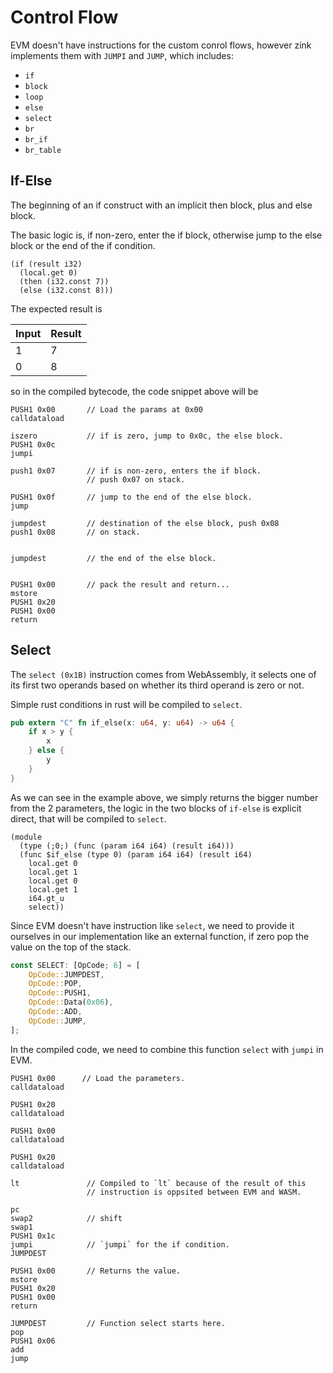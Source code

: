 # Control Flow

EVM doesn't have instructions for the custom conrol flows, however
zink implements them with `JUMPI` and `JUMP`, which includes:

- `if`
- `block`
- `loop`
- `else`
- `select`
- `br`
- `br_if`
- `br_table`

## If-Else

The beginning of an if construct with an implicit then block, plus and else block.

The basic logic is, if non-zero, enter the if block, otherwise jump to the else block
or the end of the if condition.

```wasm
(if (result i32)
  (local.get 0)
  (then (i32.const 7))
  (else (i32.const 8)))
```

The expected result is

| Input | Result |
| ----- | ------ |
| 1     | 7      |
| 0     | 8      |

so in the compiled bytecode, the code snippet above will be

```yul
PUSH1 0x00       // Load the params at 0x00
calldataload

iszero           // if is zero, jump to 0x0c, the else block.
PUSH1 0x0c
jumpi

push1 0x07       // if is non-zero, enters the if block.
                 // push 0x07 on stack.

PUSH1 0x0f       // jump to the end of the else block.
jump

jumpdest         // destination of the else block, push 0x08
push1 0x08       // on stack.


jumpdest         // the end of the else block.


PUSH1 0x00       // pack the result and return...
mstore
PUSH1 0x20
PUSH1 0x00
return
```

## Select

The `select (0x1B)` instruction comes from WebAssembly, it selects
one of its first two operands based on whether its third operand is
zero or not.

Simple rust conditions in rust will be compiled to `select`.

```rust
pub extern "C" fn if_else(x: u64, y: u64) -> u64 {
    if x > y {
        x
    } else {
        y
    }
}
```

As we can see in the example above, we simply returns the bigger
number from the 2 parameters, the logic in the two blocks of
`if-else` is explicit direct, that will be compiled to `select`.

```wasm
(module
  (type (;0;) (func (param i64 i64) (result i64)))
  (func $if_else (type 0) (param i64 i64) (result i64)
    local.get 0
    local.get 1
    local.get 0
    local.get 1
    i64.gt_u
    select))
```

Since EVM doesn't have instruction like `select`, we need to provide
it ourselves in our implementation like an external function, if zero
pop the value on the top of the stack.

```rust
const SELECT: [OpCode; 6] = [
    OpCode::JUMPDEST,
    OpCode::POP,
    OpCode::PUSH1,
    OpCode::Data(0x06),
    OpCode::ADD,
    OpCode::JUMP,
];
```

In the compiled code, we need to combine this function `select` with
`jumpi` in EVM.

```yul
PUSH1 0x00      // Load the parameters.
calldataload

PUSH1 0x20
calldataload

PUSH1 0x00
calldataload

PUSH1 0x20
calldataload

lt               // Compiled to `lt` because of the result of this
                 // instruction is oppsited between EVM and WASM.

pc
swap2            // shift
swap1
PUSH1 0x1c
jumpi            // `jumpi` for the if condition.
JUMPDEST

PUSH1 0x00       // Returns the value.
mstore
PUSH1 0x20
PUSH1 0x00
return

JUMPDEST         // Function select starts here.
pop
PUSH1 0x06
add
jump
```
